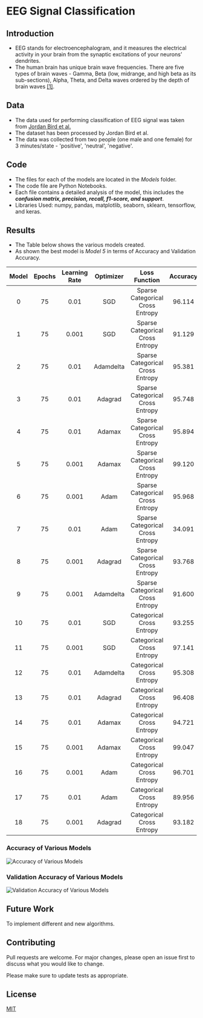 # EEG Signal Classification

## Introduction

- EEG stands for electroencephalogram, and it measures the electrical activity in your brain from the synaptic excitations of your neurons’ dendrites.
- The human brain has unique brain wave frequencies. There are five types of brain waves - Gamma, Beta (low, midrange, and high beta as its sub-sections), Alpha, Theta, and Delta waves ordered by the depth of brain waves [[1]](http://dx.doi.org/10.1109/ICDAMT.2018.8376536).


## Data

- The data used for performing classification of EEG signal was taken from [Jordan Bird et al.](https://www.researchgate.net/publication/329403546_Mental_Emotional_Sentiment_Classification_with_an_EEG-based_Brain-machine_Interface)
- The dataset has been processed by Jordan Bird et al.
- The data was collected from two people (one male and one female) for 3 minutes/state - 'positive', 'neutral', 'negative'.

## Code
- The files for each of the models are located in the *Models* folder.
- The code file are Python Notebooks.
- Each file contains a detailed analysis of the model, this includes the ***confusion matrix, precision, recall, f1-score, and support***.
- Libraries Used: numpy, pandas, matplotlib, seaborn, sklearn, tensorflow, and keras.

## Results

- The Table below shows the various models created.
- As shown the best model is *Model 5* in terms of Accuracy and Validation Accuracy.

| Model  | Epochs | Learning Rate | Optimizer |           Loss Function          | Accuracy | Val Accuracy |
|:------:|:------:|:-------------:|:---------:|:--------------------------------:|:--------:|:------------:|
|    0   |   75   |      0.01     |    SGD    | Sparse Categorical Cross Entropy |  96.114  |    97.067    |
|    1   |   75   |     0.001     |    SGD    | Sparse Categorical Cross Entropy |  91.129  |    92.669    |
|    2   |   75   |      0.01     | Adamdelta | Sparse Categorical Cross Entropy |  95.381  |    96.774    |
|    3   |   75   |      0.01     |  Adagrad  | Sparse Categorical Cross Entropy |  95.748  |    97.067    |
|    4   |   75   |      0.01     |   Adamax  | Sparse Categorical Cross Entropy |  95.894  |    96.774    |
|    5   |   75   |     0.001     |   Adamax  | Sparse Categorical Cross Entropy |  99.120  |    98.827    |
|    6   |   75   |     0.001     |    Adam   | Sparse Categorical Cross Entropy |  95.968  |    97.067    |
|    7   |   75   |      0.01     |    Adam   | Sparse Categorical Cross Entropy |  34.091  |    34.311    |
|    8   |   75   |     0.001     |  Adagrad  | Sparse Categorical Cross Entropy |  93.768  |    94.721    |
|    9   |   75   |     0.001     | Adamdelta | Sparse Categorical Cross Entropy |  91.600  |    93.260    |
|   10   |   75   |      0.01     |    SGD    |     Categorical Cross Entropy    |  93.255  |    93.255    |
|   11   |   75   |     0.001     |    SGD    |     Categorical Cross Entropy    |  97.141  |    97.067    |
|   12   |   75   |      0.01     | Adamdelta |     Categorical Cross Entropy    |  95.308  |    95.894    |
|   13   |   75   |      0.01     |  Adagrad  |     Categorical Cross Entropy    |  96.408  |    97.947    |
|   14   |   75   |      0.01     |   Adamax  |     Categorical Cross Entropy    |  94.721  |    94.721    |
|   15   |   75   |     0.001     |   Adamax  |     Categorical Cross Entropy    |  99.047  |    98.240    |
|   16   |   75   |     0.001     |    Adam   |     Categorical Cross Entropy    |  96.701  |    97.067    |
|   17   |   75   |      0.01     |    Adam   |     Categorical Cross Entropy    |  89.956  |    92.669    |
|   18   |   75   |     0.001     |  Adagrad  |     Categorical Cross Entropy    |  93.182  |    94.135    |


### Accuracy of Various Models

![Accuracy of Various Models](https://user-images.githubusercontent.com/79955028/127029438-a536182d-4611-4712-a362-1e45178e16bd.png)

### Validation Accuracy of Various Models

![Validation Accuracy of Various Models](https://user-images.githubusercontent.com/79955028/127029675-442b613f-2ded-41b8-b730-93e1a8952ccd.png)

## Future Work
To implement different and new algorithms.

## Contributing
Pull requests are welcome. For major changes, please open an issue first to discuss what you would like to change.

Please make sure to update tests as appropriate.

## License
[MIT](https://github.com/AvaniBadkul/EEG-Signal-classification/blob/master/LICENSE)
